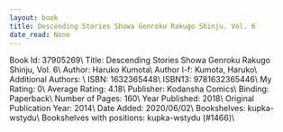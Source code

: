 ```yaml
---
layout: book
title: Descending Stories Showa Genroku Rakugo Shinju, Vol. 6
date_read: None
---
```


Book Id: 37905269\ 
Title: Descending Stories Showa Genroku Rakugo Shinju, Vol. 6\ 
Author: Haruko Kumota\ 
Author l-f: Kumota, Haruko\ 
Additional Authors: \ 
ISBN: 1632365448\ 
ISBN13: 9781632365446\ 
My Rating: 0\ 
Average Rating: 4.18\ 
Publisher: Kodansha Comics\ 
Binding: Paperback\ 
Number of Pages: 160\ 
Year Published: 2018\ 
Original Publication Year: 2014\ 
Date Added: 2020/06/02\ 
Bookshelves: kupka-wstydu\ 
Bookshelves with positions: kupka-wstydu (#1466)\ 

